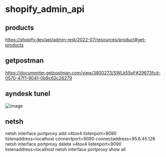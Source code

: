 # shopify_admin_api

## products
https://shopify.dev/api/admin-rest/2022-07/resources/product#get-products

## getpostman
https://documenter.getpostman.com/view/3800273/SWLk55pF#29673fcd-0570-47f1-9041-0b9c62c26279

## ayndesk tunel
![image](https://user-images.githubusercontent.com/5873252/185813888-5915c9bb-cf3b-4f86-8a92-859228ca34f1.png)

## netsh
netsh interface portproxy add v4tov4 listenport=9090 listenaddress=localhost connectport=9090 connectaddress=95.6.45.126
netsh interface portproxy delete v4tov4 listenport=9090 listenaddress=localhost
netsh interface portproxy show all
